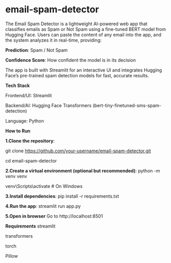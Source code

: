 # email-spam-detector
The Email Spam Detector is a lightweight AI-powered web app that classifies emails as Spam or Not Spam using a fine-tuned BERT model from Hugging Face.
Users can paste the content of any email into the app, and the system analyzes it in real-time, providing:

**Prediction**: Spam / Not Spam


**Confidence Score**: How confident the model is in its decision

The app is built with Streamlit for an interactive UI and integrates Hugging Face’s pre-trained spam detection models for fast, accurate results.

 **Tech Stack**

Frontend/UI: Streamlit

Backend/AI: Hugging Face Transformers (bert-tiny-finetuned-sms-spam-detection)

Language: Python

**How to Run**

**1.Clone the repository**:

git clone https://github.com/your-username/email-spam-detector.git

cd email-spam-detector

**2.Create a virtual environment (optional but recommended)**:
python -m venv venv

venv\Scripts\activate      # On Windows

**3.Install dependencies**:
pip install -r requirements.txt

**4.Run the app**:
streamlit run app.py

**5.Open in browser**
Go to  http://localhost:8501

**Requirements**
streamlit

transformers

torch

Pillow


